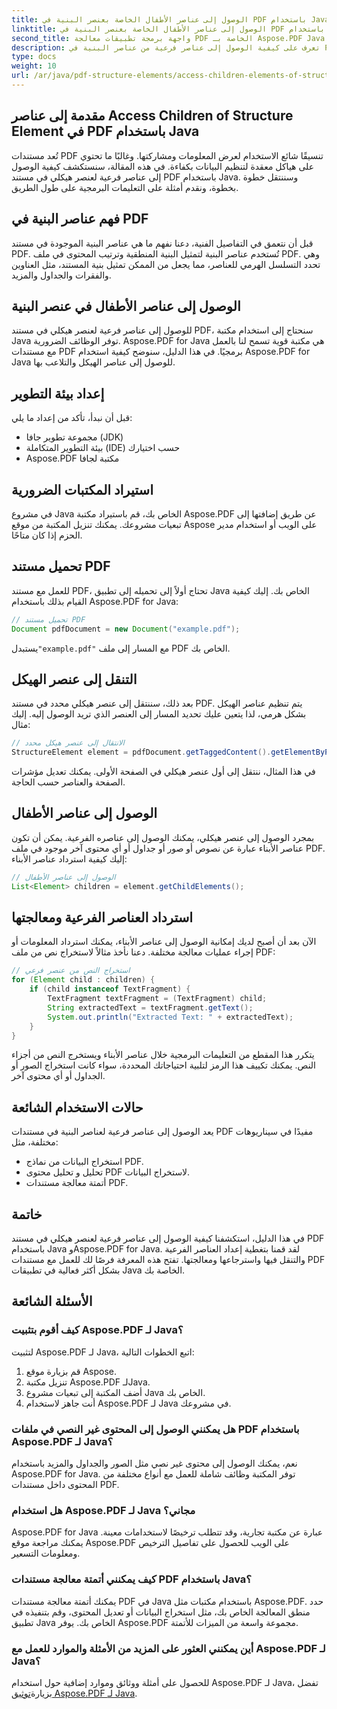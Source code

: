 ```yaml
---
title: الوصول إلى عناصر الأطفال الخاصة بعنصر البنية في PDF باستخدام Java
linktitle: الوصول إلى عناصر الأطفال الخاصة بعنصر البنية في PDF باستخدام Java
second_title: واجهة برمجة تطبيقات معالجة PDF الخاصة بـ Aspose.PDF Java
description: تعرف على كيفية الوصول إلى عناصر فرعية من عناصر البنية في PDF باستخدام Java. يغطي هذا الدليل خطوة بخطوة مع الكود المصدري معالجة PDF باستخدام Aspose.PDF لـ Java.
type: docs
weight: 10
url: /ar/java/pdf-structure-elements/access-children-elements-of-structure-element-in-pdf-using-java/
---
```


## مقدمة إلى عناصر Access Children of Structure Element في PDF باستخدام Java

تُعد مستندات PDF تنسيقًا شائع الاستخدام لعرض المعلومات ومشاركتها. وغالبًا ما تحتوي على هياكل معقدة لتنظيم البيانات بكفاءة. في هذه المقالة، سنستكشف كيفية الوصول إلى عناصر فرعية لعنصر هيكلي في مستند PDF باستخدام Java. وسننتقل خطوة بخطوة، ونقدم أمثلة على التعليمات البرمجية على طول الطريق.

## فهم عناصر البنية في PDF

قبل أن نتعمق في التفاصيل الفنية، دعنا نفهم ما هي عناصر البنية الموجودة في مستند PDF. تُستخدم عناصر البنية لتمثيل البنية المنطقية وترتيب المحتوى في ملف PDF. وهي تحدد التسلسل الهرمي للعناصر، مما يجعل من الممكن تمثيل بنية المستند، مثل العناوين والفقرات والجداول والمزيد.

## الوصول إلى عناصر الأطفال في عنصر البنية

للوصول إلى عناصر فرعية لعنصر هيكلي في مستند PDF، سنحتاج إلى استخدام مكتبة Java توفر الوظائف الضرورية. Aspose.PDF for Java هي مكتبة قوية تسمح لنا بالعمل مع مستندات PDF برمجيًا. في هذا الدليل، سنوضح كيفية استخدام Aspose.PDF for Java للوصول إلى عناصر الهيكل والتلاعب بها.

## إعداد بيئة التطوير

قبل أن نبدأ، تأكد من إعداد ما يلي:

- مجموعة تطوير جافا (JDK)
- بيئة التطوير المتكاملة (IDE) حسب اختيارك
- Aspose.PDF مكتبة لجافا

## استيراد المكتبات الضرورية

في مشروع Java الخاص بك، قم باستيراد مكتبة Aspose.PDF عن طريق إضافتها إلى تبعيات مشروعك. يمكنك تنزيل المكتبة من موقع Aspose على الويب أو استخدام مدير الحزم إذا كان متاحًا.

## تحميل مستند PDF

للعمل مع مستند PDF، تحتاج أولاً إلى تحميله إلى تطبيق Java الخاص بك. إليك كيفية القيام بذلك باستخدام Aspose.PDF for Java:

```java
// تحميل مستند PDF
Document pdfDocument = new Document("example.pdf");
```

 يستبدل`"example.pdf"` مع المسار إلى ملف PDF الخاص بك.

## التنقل إلى عنصر الهيكل

بعد ذلك، سننتقل إلى عنصر هيكلي محدد في مستند PDF. يتم تنظيم عناصر الهيكل بشكل هرمي، لذا يتعين عليك تحديد المسار إلى العنصر الذي تريد الوصول إليه. إليك مثال:

```java
// الانتقال إلى عنصر هيكل محدد
StructureElement element = pdfDocument.getTaggedContent().getElementByPage(1).getChildElements().get(0);
```

في هذا المثال، ننتقل إلى أول عنصر هيكلي في الصفحة الأولى. يمكنك تعديل مؤشرات الصفحة والعناصر حسب الحاجة.

## الوصول إلى عناصر الأطفال

بمجرد الوصول إلى عنصر هيكلي، يمكنك الوصول إلى عناصره الفرعية. يمكن أن تكون عناصر الأبناء عبارة عن نصوص أو صور أو جداول أو أي محتوى آخر موجود في ملف PDF. إليك كيفية استرداد عناصر الأبناء:

```java
// الوصول إلى عناصر الأطفال
List<Element> children = element.getChildElements();
```

## استرداد العناصر الفرعية ومعالجتها

الآن بعد أن أصبح لديك إمكانية الوصول إلى عناصر الأبناء، يمكنك استرداد المعلومات أو إجراء عمليات معالجة مختلفة. دعنا نأخذ مثالاً لاستخراج نص من ملف PDF:

```java
// استخراج النص من عنصر فرعي
for (Element child : children) {
    if (child instanceof TextFragment) {
        TextFragment textFragment = (TextFragment) child;
        String extractedText = textFragment.getText();
        System.out.println("Extracted Text: " + extractedText);
    }
}
```

يتكرر هذا المقطع من التعليمات البرمجية خلال عناصر الأبناء ويستخرج النص من أجزاء النص. يمكنك تكييف هذا الرمز لتلبية احتياجاتك المحددة، سواء كانت استخراج الصور أو الجداول أو أي محتوى آخر.

## حالات الاستخدام الشائعة

يعد الوصول إلى عناصر فرعية لعناصر البنية في مستندات PDF مفيدًا في سيناريوهات مختلفة، مثل:

- استخراج البيانات من نماذج PDF.
- تحليل و تحليل محتوى PDF لاستخراج البيانات.
- أتمتة معالجة مستندات PDF.

## خاتمة

في هذا الدليل، استكشفنا كيفية الوصول إلى عناصر فرعية لعنصر هيكلي في مستند PDF باستخدام Java وAspose.PDF for Java. لقد قمنا بتغطية إعداد العناصر الفرعية والتنقل فيها واسترجاعها ومعالجتها. تفتح هذه المعرفة فرصًا لك للعمل مع مستندات PDF بشكل أكثر فعالية في تطبيقات Java الخاصة بك.

## الأسئلة الشائعة

### كيف أقوم بتثبيت Aspose.PDF لـ Java؟

لتثبيت Aspose.PDF لـ Java، اتبع الخطوات التالية:
1. قم بزيارة موقع Aspose.
2. تنزيل مكتبة Aspose.PDF لـJava.
3. أضف المكتبة إلى تبعيات مشروع Java الخاص بك.
4. أنت جاهز لاستخدام Aspose.PDF لـ Java في مشروعك.

### هل يمكنني الوصول إلى المحتوى غير النصي في ملفات PDF باستخدام Aspose.PDF لـ Java؟

نعم، يمكنك الوصول إلى محتوى غير نصي مثل الصور والجداول والمزيد باستخدام Aspose.PDF for Java. توفر المكتبة وظائف شاملة للعمل مع أنواع مختلفة من المحتوى داخل مستندات PDF.

### هل استخدام Aspose.PDF لـ Java مجاني؟

Aspose.PDF for Java عبارة عن مكتبة تجارية، وقد تتطلب ترخيصًا لاستخدامات معينة. يمكنك مراجعة موقع Aspose.PDF على الويب للحصول على تفاصيل الترخيص ومعلومات التسعير.

### كيف يمكنني أتمتة معالجة مستندات PDF باستخدام Java؟

يمكنك أتمتة معالجة مستندات PDF في Java باستخدام مكتبات مثل Aspose.PDF. حدد منطق المعالجة الخاص بك، مثل استخراج البيانات أو تعديل المحتوى، وقم بتنفيذه في تطبيق Java الخاص بك. يوفر Aspose.PDF مجموعة واسعة من الميزات للأتمتة.

### أين يمكنني العثور على المزيد من الأمثلة والموارد للعمل مع Aspose.PDF لـ Java؟

للحصول على أمثلة ووثائق وموارد إضافية حول استخدام Aspose.PDF لـ Java، تفضل بزيارة[توثيق Aspose.PDF لـ Java](https://reference.aspose.com/pdf/java/).